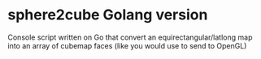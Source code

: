 # sphere2cube Golang version

Console script written on Go that convert an equirectangular/latlong map into an array of cubemap faces (like you would use to send to OpenGL)
